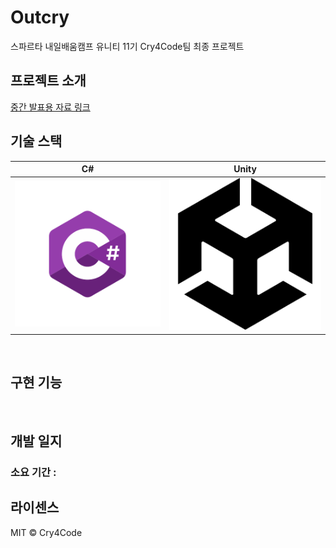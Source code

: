 # Outcry
스파르타 내일배움캠프 유니티 11기 Cry4Code팀 최종 프로젝트

<!--
<p align="center">
<br>
  <img src="./Images/Playing.gif">
  <br>
</p> 
-->

## 프로젝트 소개

[중간 발표용 자료 링크](https://www.canva.com/design/DAG0UkvxT_E/b1oZsVH6m2Jar5YCAIWYFw/view?utm_content=DAG0UkvxT_E&utm_campaign=designshare&utm_medium=link2&utm_source=uniquelinks&utlId=hff007ddc72)

## 기술 스택

| C# | Unity |
| :--------: | :--------: |
|   ![csharp]    |  ![unity]    |

<br>

## 구현 기능



<br>


## 개발 일지

### 소요 기간 : 

## 라이센스

MIT &copy; Cry4Code

<!-- Stack Icon Refernces -->

[csharp]: /Images/Csharp.png
[unity]: /Images/Unity.png

